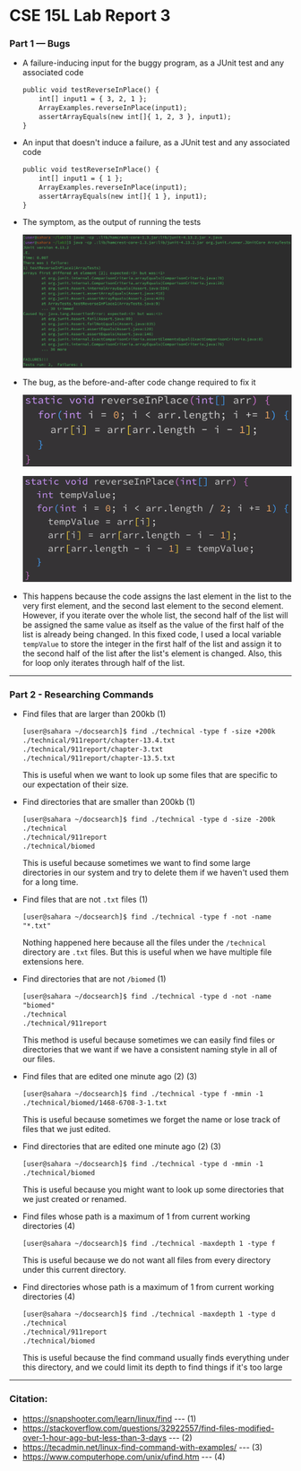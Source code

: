 # CSE 15L Lab Report 3

<h3>Part 1 — Bugs</h3>

- A failure-inducing input for the buggy program, as a JUnit test and any associated code

    ```
    public void testReverseInPlace() {
        int[] input1 = { 3, 2, 1 };
        ArrayExamples.reverseInPlace(input1);
        assertArrayEquals(new int[]{ 1, 2, 3 }, input1);
    }
    ```

- An input that doesn't induce a failure, as a JUnit test and any associated code

    ```
    public void testReverseInPlace() {
        int[] input1 = { 1 };
        ArrayExamples.reverseInPlace(input1);
        assertArrayEquals(new int[]{ 1 }, input1);
    }
    ```

- The symptom, as the output of running the tests

  ![Image](/Pictures/CSE_15L_Lab_4_Code_Bug.png)

- The bug, as the before-and-after code change required to fix it

  ![Image](/Pictures/CSE_15L_Lab_4_Code_Before_Fixed.png)

  ![Image](/Pictures/CSE_15L_Lab_4_Code_After_Fixed.png)

- This happens because the code assigns the last element in the list to the very first element, and the second last element to the second element. However, if you iterate over the whole list, the second half of the list will be assigned the same value as itself as the value of the first half of the list is already being changed. In this fixed code, I used a local variable `tempValue` to store the integer in the first half of the list and assign it to the second half of the list after the list's element is changed. Also, this for loop only iterates through half of the list.

---

<h3>Part 2 - Researching Commands</h3>

- Find files that are larger than 200kb (1)

    ```
    [user@sahara ~/docsearch]$ find ./technical -type f -size +200k
    ./technical/911report/chapter-13.4.txt
    ./technical/911report/chapter-3.txt
    ./technical/911report/chapter-13.5.txt
    ```

    This is useful when we want to look up some files that are specific to our expectation of their size.

- Find directories that are smaller than 200kb (1)

    ```
    [user@sahara ~/docsearch]$ find ./technical -type d -size -200k
    ./technical
    ./technical/911report
    ./technical/biomed
    ```
    
    This is useful because sometimes we want to find some large directories in our system and try to delete them if we haven't used them for a long time.

- Find files that are not `.txt` files (1)

    ```
    [user@sahara ~/docsearch]$ find ./technical -type f -not -name "*.txt"
    
    ```
    Nothing happened here because all the files under the `/technical` directory are `.txt` files. But this is useful when we have multiple file extensions here.

- Find directories that are not `/biomed` (1)

    ```
    [user@sahara ~/docsearch]$ find ./technical -type d -not -name "biomed"
    ./technical
    ./technical/911report
    ```
    This method is useful because sometimes we can easily find files or directories that we want if we have a consistent naming style in all of our files.

- Find files that are edited one minute ago (2) (3)

    ```
    [user@sahara ~/docsearch]$ find ./technical -type f -mmin -1
    ./technical/biomed/1468-6708-3-1.txt
    ```

    This is useful because sometimes we forget the name or lose track of files that we just edited.

- Find directories that are edited one minute ago (2) (3)

    ```
    [user@sahara ~/docsearch]$ find ./technical -type d -mmin -1
    ./technical/biomed
    ```

   This is useful because you might want to look up some directories that we just created or renamed.

- Find files whose path is a maximum of 1 from current working directories (4)

    ```
    [user@sahara ~/docsearch]$ find ./technical -maxdepth 1 -type f
    ```

    This is useful because we do not want all files from every directory under this current directory.

- Find directories whose path is a maximum of 1 from current working directories (4)

    ```
    [user@sahara ~/docsearch]$ find ./technical -maxdepth 1 -type d
    ./technical
    ./technical/911report
    ./technical/biomed
    ```

    This is useful because the find command usually finds everything under this directory, and we could limit its depth to find things if it's too large

---

<h3>Citation:</h3>

- https://snapshooter.com/learn/linux/find --- (1)
- https://stackoverflow.com/questions/32922557/find-files-modified-over-1-hour-ago-but-less-than-3-days --- (2)
- https://tecadmin.net/linux-find-command-with-examples/ --- (3)
- https://www.computerhope.com/unix/ufind.htm --- (4)
